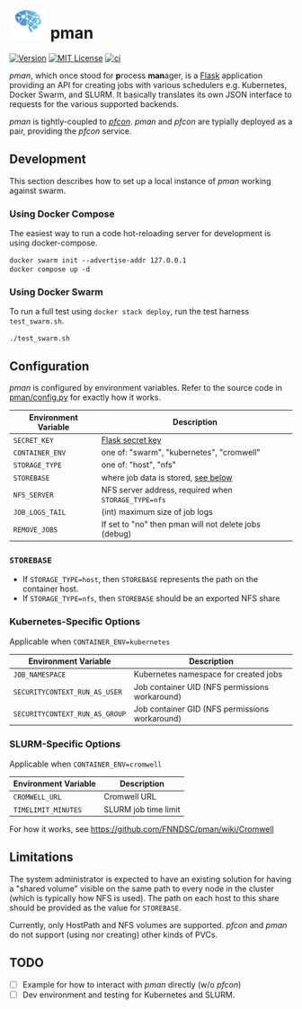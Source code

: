 # ![ChRIS logo](https://github.com/FNNDSC/ChRIS_ultron_backEnd/blob/master/docs/assets/logo_chris.png) pman

[![Version](https://img.shields.io/docker/v/fnndsc/pman?sort=semver)](https://hub.docker.com/r/fnndsc/pman)
[![MIT License](https://img.shields.io/github/license/fnndsc/pman)](LICENSE)
[![ci](https://github.com/FNNDSC/pman/actions/workflows/ci.yml/badge.svg)](https://github.com/FNNDSC/pman/actions/workflows/ci.yml)

_pman_, which once stood for **p**rocess **man**ager,
is a [Flask](https://flask-restful.readthedocs.io/) application
providing an API for creating jobs with various schedulers e.g.
Kubernetes, Docker Swarm, and SLURM.
It basically translates its own JSON interface to requests for
the various supported backends.

_pman_ is tightly-coupled to
[_pfcon_](https://github.com/FNNDSC/pfcon). _pman_ and _pfcon_
are typially deployed as a pair, providing the _pfcon_ service.

## Development

This section describes how to set up a local instance of *pman* working against swarm.

### Using Docker Compose

The easiest way to run a code hot-reloading server for
development is using docker-compose.

```shell
docker swarm init --advertise-addr 127.0.0.1
docker compose up -d
```

### Using Docker Swarm

To run a full test using `docker stack deploy`,
run the test harness `test_swarm.sh`.

```shell
./test_swarm.sh
```

## Configuration

_pman_ is configured by environment variables.
Refer to the source code in [pman/config.py](pman/config.py)
for exactly how it works.

| Environment Variable | Description                                           |
|----------------------|-------------------------------------------------------|
| `SECRET_KEY`         | [Flask secret key][flask docs]                        |
| `CONTAINER_ENV`      | one of: "swarm", "kubernetes", "cromwell"             |
| `STORAGE_TYPE`       | one of: "host", "nfs"                                 |
| `STOREBASE`          | where job data is stored, [see below](#STOREBASE)     |
| `NFS_SERVER`         | NFS server address, required when `STORAGE_TYPE=nfs`  |
| `JOB_LOGS_TAIL`      | (int) maximum size of job logs                        |
| `REMOVE_JOBS`        | If set to "no" then pman will not delete jobs (debug) |

[flask docs]: https://flask.palletsprojects.com/en/2.1.x/config/#SECRET_KEY

### `STOREBASE`

- If `STORAGE_TYPE=host`, then `STOREBASE` represents the path on the
container host.
- If `STORAGE_TYPE=nfs`, then `STOREBASE` should be an exported NFS share

### Kubernetes-Specific Options

Applicable when `CONTAINER_ENV=kubernetes`

| Environment Variable           | Description                                     |
|--------------------------------|-------------------------------------------------|
| `JOB_NAMESPACE`                | Kubernetes namespace for created jobs           |
| `SECURITYCONTEXT_RUN_AS_USER`  | Job container UID (NFS permissions workaround)  |
| `SECURITYCONTEXT_RUN_AS_GROUP` | Job container GID  (NFS permissions workaround) |

### SLURM-Specific Options

Applicable when `CONTAINER_ENV=cromwell`

| Environment Variable | Description                                          |
|----------------------|------------------------------------------------------|
| `CROMWELL_URL`       | Cromwell URL                                         |
| `TIMELIMIT_MINUTES`  | SLURM job time limit                                 |

For how it works, see https://github.com/FNNDSC/pman/wiki/Cromwell

## Limitations

The system administrator is expected to have an existing solution for having
a "shared volume" visible on the same path to every node in the cluster
(which is typically how NFS is used). The path on each host to this share
should be provided as the value for `STOREBASE`.

Currently, only HostPath and NFS volumes are supported.
_pfcon_ and _pman_ do not support (using nor creating) other kinds of PVCs.

## TODO

- [ ] Example for how to interact with _pman_ directly (w/o _pfcon_)
- [ ] Dev environment and testing for Kubernetes and SLURM.
